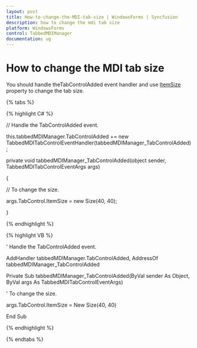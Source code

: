 ```yaml
---
layout: post
title: How-to-change-the-MDI-tab-size | WindowsForms | Syncfusion
description: how to change the mdi tab size
platform: WindowsForms
control: TabbedMDIManager
documentation: ug
---
```


# How to change the MDI tab size

You should handle theTabControlAdded event handler and use [ItemSize](https://help.syncfusion.com/cr/windowsforms/Syncfusion.Windows.Forms.Tools.TabControlAdv.html#Syncfusion_Windows_Forms_Tools_TabControlAdv_ItemSize) property to change the tab size.

{% tabs %}

{% highlight C# %}



// Handle the TabControlAdded event. 

this.tabbedMDIManager.TabControlAdded += new TabbedMDITabControlEventHandler(tabbedMDIManager_TabControlAdded); 

private void tabbedMDIManager_TabControlAdded(object sender, TabbedMDITabControlEventArgs args) 

{ 

// To change the size. 

args.TabControl.ItemSize = new Size(40, 40); 

}

{% endhighlight %}

{% highlight VB %}



' Handle the TabControlAdded event. 

AddHandler tabbedMDIManager.TabControlAdded, AddressOf tabbedMDIManager_TabControlAdded

Private Sub tabbedMDIManager_TabControlAdded(ByVal sender As Object, ByVal args As TabbedMDITabControlEventArgs)

' To change the size. 

args.TabControl.ItemSize = New Size(40, 40)

End Sub


{% endhighlight %}

{% endtabs %}
